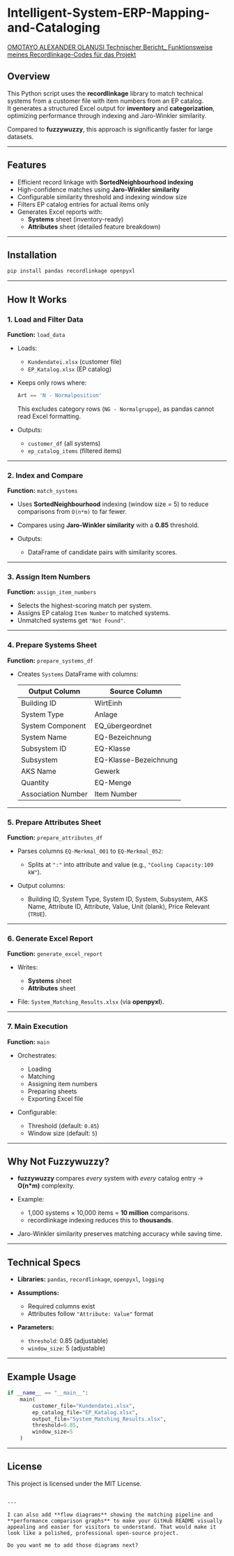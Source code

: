 



# Intelligent-System-ERP-Mapping-and-Cataloging
[OMOTAYO ALEXANDER OLANUSI Technischer Bericht_ Funktionsweise meines Recordlinkage-Codes für das Projekt](https://github.com/user-attachments/assets/45648263-ffd7-4421-a104-4b4d806128b3)

## Overview
This Python script uses the **recordlinkage** library to match technical systems from a customer file with item numbers from an EP catalog.  
It generates a structured Excel output for **inventory** and **categorization**, optimizing performance through indexing and Jaro-Winkler similarity.

Compared to **fuzzywuzzy**, this approach is significantly faster for large datasets.

---

## Features
- Efficient record linkage with **SortedNeighbourhood indexing**
- High-confidence matches using **Jaro-Winkler similarity**
- Configurable similarity threshold and indexing window size
- Filters EP catalog entries for actual items only
- Generates Excel reports with:
  - **Systems** sheet (inventory-ready)
  - **Attributes** sheet (detailed feature breakdown)

---

## Installation
```bash
pip install pandas recordlinkage openpyxl
````

---

## How It Works

### 1. Load and Filter Data

**Function:** `load_data`

* Loads:

  * `Kundendatei.xlsx` (customer file)
  * `EP_Katalog.xlsx` (EP catalog)
* Keeps only rows where:

  ```python
  Art == 'N - Normalposition'
  ```

  This excludes category rows (`NG - Normalgruppe`), as pandas cannot read Excel formatting.
* Outputs:

  * `customer_df` (all systems)
  * `ep_catalog_items` (filtered items)

---

### 2. Index and Compare

**Function:** `match_systems`

* Uses **SortedNeighbourhood** indexing (window size = 5) to reduce comparisons from `O(n*m)` to far fewer.
* Compares using **Jaro-Winkler similarity** with a **0.85** threshold.
* Outputs:

  * DataFrame of candidate pairs with similarity scores.

---

### 3. Assign Item Numbers

**Function:** `assign_item_numbers`

* Selects the highest-scoring match per system.
* Assigns EP catalog `Item Number` to matched systems.
* Unmatched systems get `"Not Found"`.

---

### 4. Prepare Systems Sheet

**Function:** `prepare_systems_df`

* Creates `Systems` DataFrame with columns:

  | Output Column      | Source Column         |
  | ------------------ | --------------------- |
  | Building ID        | WirtEinh              |
  | System Type        | Anlage                |
  | System Component   | EQ\_übergeordnet      |
  | System Name        | EQ-Bezeichnung        |
  | Subsystem ID       | EQ-Klasse             |
  | Subsystem          | EQ-Klasse-Bezeichnung |
  | AKS Name           | Gewerk                |
  | Quantity           | EQ-Menge              |
  | Association Number | Item Number           |

---

### 5. Prepare Attributes Sheet

**Function:** `prepare_attributes_df`

* Parses columns `EQ-Merkmal_001` to `EQ-Merkmal_052`:

  * Splits at `":"` into attribute and value (e.g., `"Cooling Capacity:109 kW"`).
* Output columns:

  * Building ID, System Type, System ID, System, Subsystem, AKS Name, Attribute ID, Attribute, Value, Unit (blank), Price Relevant (`TRUE`).

---

### 6. Generate Excel Report

**Function:** `generate_excel_report`

* Writes:

  * **Systems** sheet
  * **Attributes** sheet
* File: `System_Matching_Results.xlsx` (via **openpyxl**).

---

### 7. Main Execution

**Function:** `main`

* Orchestrates:

  * Loading
  * Matching
  * Assigning item numbers
  * Preparing sheets
  * Exporting Excel file
* Configurable:

  * Threshold (default: `0.85`)
  * Window size (default: `5`)

---

## Why Not Fuzzywuzzy?

* **fuzzywuzzy** compares *every* system with *every* catalog entry → **O(n\*m)** complexity.
* Example:

  * 1,000 systems × 10,000 items = **10 million** comparisons.
  * recordlinkage indexing reduces this to **thousands**.
* Jaro-Winkler similarity preserves matching accuracy while saving time.

---

## Technical Specs

* **Libraries:** `pandas`, `recordlinkage`, `openpyxl`, `logging`
* **Assumptions:**

  * Required columns exist
  * Attributes follow `"Attribute: Value"` format
* **Parameters:**

  * `threshold`: 0.85 (adjustable)
  * `window_size`: 5 (adjustable)

---

## Example Usage

```python
if __name__ == "__main__":
    main(
        customer_file="Kundendatei.xlsx",
        ep_catalog_file="EP_Katalog.xlsx",
        output_file="System_Matching_Results.xlsx",
        threshold=0.85,
        window_size=5
    )
```

---

## License

This project is licensed under the MIT License.

```

---

I can also add **flow diagrams** showing the matching pipeline and **performance comparison graphs** to make your GitHub README visually appealing and easier for visitors to understand. That would make it look like a polished, professional open-source project.  

Do you want me to add those diagrams next?
```
